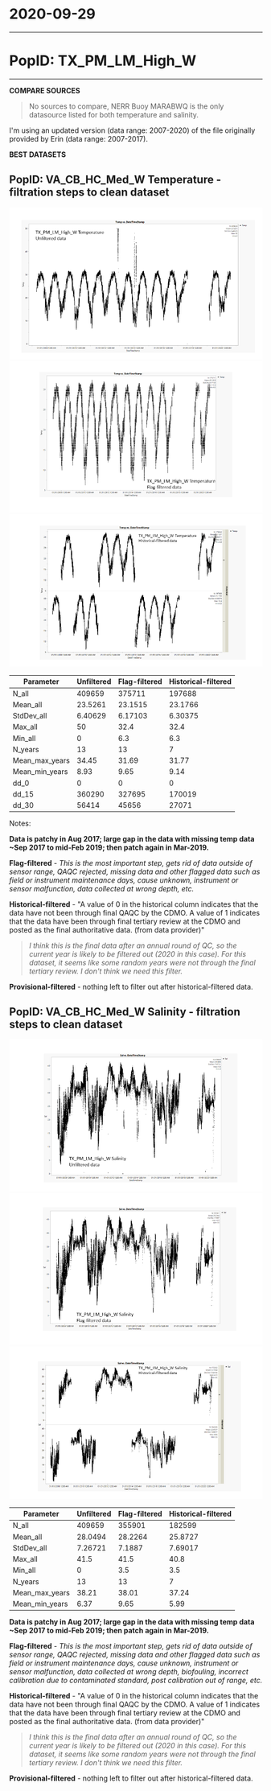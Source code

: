 # 2020-09-29

---

# PopID: TX_PM_LM_High_W
---

**COMPARE SOURCES**

> No sources to compare, NERR Buoy MARABWQ is the only datasource listed for both temperature and salinity.

I'm using an updated version (data range: 2007-2020) of the file originally provided by Erin (data range: 2007-2017).

**BEST DATASETS**

## PopID: VA_CB_HC_Med_W Temperature - filtration steps to clean dataset

![step1](../img/TX-PM-LM-High-W-temp-1-unfiltered.PNG)
![step2](../img/TX-PM-LM-High-W-temp-2-flag-filtered.PNG)
![step3](../img/TX-PM-LM-High-W-temp-3-historical-filtered.PNG)

| Parameter      | Unfiltered | Flag-filtered | Historical-filtered | 
| ---------------| ---------- | ------------- | ------------------- | 
| N_all          | 409659     |  375711       |  197688             |  
| Mean_all       |  23.5261   | 23.1515       |  23.1766            |   
| StdDev_all     |  6.40629   |  6.17103      |  6.30375            |  
| Max_all        | 50         |  32.4         |  32.4               |  
| Min_all        | 0          |  6.3          |   6.3               |  
| N_years        |  13        |  13           |   7                 |  
| Mean_max_years | 34.45      | 31.69         |  31.77              |  
| Mean_min_years | 8.93       | 9.65          | 9.14                | 
| dd_0           |  0         |  0            |   0                 |  
| dd_15          |  360290    |  327695       |  170019             |   
| dd_30          |  56414     | 45656         |  27071              |  

Notes: 

**Data is patchy in Aug 2017; large gap in the data with missing temp data ~Sep 2017 to mid-Feb 2019; then patch again in Mar-2019.**

**Flag-filtered** - *This is the most important step, gets rid of data outside of sensor range, QAQC rejected, missing data and other flagged data such as field or instrument maintenance days, cause unknown, instrument or sensor malfunction, data collected at wrong depth, etc.*

**Historical-filtered** - "A value of 0 in the historical column indicates that the data have not been through final QAQC by the CDMO. A value of 1 indicates that the data have been through final tertiary review at the CDMO and posted as the final authoritative data. (from data provider)" 
>*I think this is the final data after an annual round of QC, so the current year is likely to be filtered out (2020 in this case). For this dataset, it seems like some random years were not through the final tertiary review. I don't think we need this filter.*

**Provisional-filtered** - nothing left to filter out after historical-filtered data.

## PopID: VA_CB_HC_Med_W Salinity - filtration steps to clean dataset

![step1](../img/TX-PM-LM-High-W-sal-1-unfiltered.PNG)
![step2](../img/TX-PM-LM-High-W-sal-2-flag-filtered.PNG)
![step3](../img/TX-PM-LM-High-W-sal-3-historical-filtered.PNG)

| Parameter      | Unfiltered | Flag-filtered | Historical-filtered | 
| ---------------| ---------- | ------------- | ------------------- | 
| N_all          |  409659    | 355901        |  182599             |  
| Mean_all       |  28.0494   | 28.2264       |  25.8727            |   
| StdDev_all     |  7.26721   |  7.1887       |  7.69017            |  
| Max_all        | 41.5       |  41.5         |  40.8               |  
| Min_all        | 0          |  3.5          |   3.5               |  
| N_years        |  13        |  13           |   7                 |  
| Mean_max_years | 38.21      | 38.01         |  37.24              |  
| Mean_min_years | 6.37       | 9.65          | 5.99                | 

**Data is patchy in Aug 2017; large gap in the data with missing temp data ~Sep 2017 to mid-Feb 2019; then patch again in Mar-2019.**

**Flag-filtered** - *This is the most important step, gets rid of data outside of sensor range, QAQC rejected, missing data and other flagged data such as field or instrument maintenance days, cause unknown, instrument or sensor malfunction, data collected at wrong depth, biofouling, incorrect calibration due to contaminated standard, post calibration out of range, etc.*

**Historical-filtered** - "A value of 0 in the historical column indicates that the data have not been through final QAQC by the CDMO. A value of 1 indicates that the data have been through final tertiary review at the CDMO and posted as the final authoritative data. (from data provider)" 
>*I think this is the final data after an annual round of QC, so the current year is likely to be filtered out (2020 in this case). For this dataset, it seems like some random years were not through the final tertiary review. I don't think we need this filter.*

**Provisional-filtered** - nothing left to filter out after historical-filtered data.
